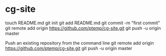 cg-site
=======
touch README.md
git init
git add README.md
git commit -m "first commit"
git remote add origin https://github.com/ptemp/cg-site.git
git push -u origin master

Push an existing repository from the command line
git remote add origin https://github.com/ptemp/cg-site.git
git push -u origin master
